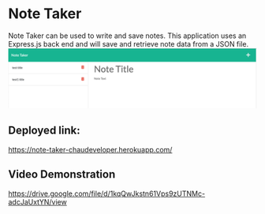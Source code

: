 # Note Taker 
Note Taker can be used to write and save notes. This application uses an Express.js back end and will save and retrieve note data from a JSON file.
<img src="./public/assets/images/Page-screenshot.png" />

## Deployed link: 
https://note-taker-chaudeveloper.herokuapp.com/

## Video Demonstration 
https://drive.google.com/file/d/1kqQwJkstn61Vps9zUTNMc-adcJaUxtYN/view
